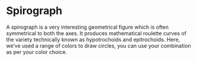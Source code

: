 # Spirograph
A spirograph is a very interesting geometrical figure which is often symmetrical to both the axes. 
It produces mathematical roulette curves of the variety technically known as hypotrochoids and epitrochoids. 
Here, we’ve used a range of colors to draw circles, you can use your combination as per your color choice.
